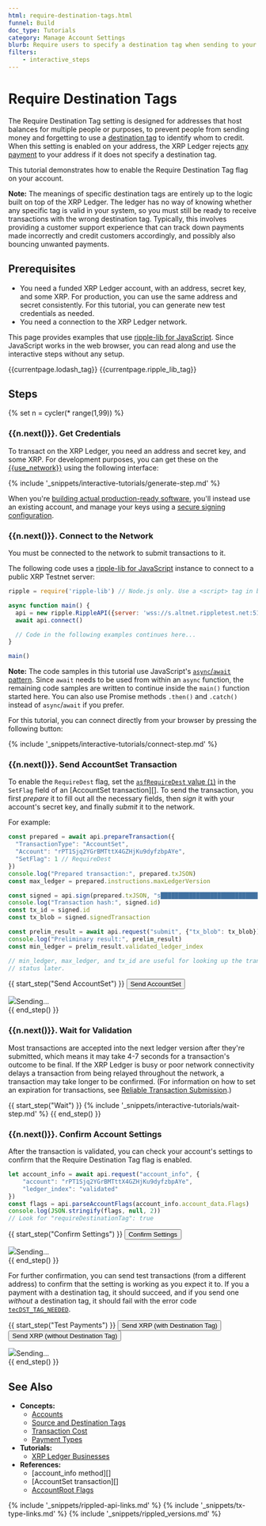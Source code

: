 ```yaml
---
html: require-destination-tags.html
funnel: Build
doc_type: Tutorials
category: Manage Account Settings
blurb: Require users to specify a destination tag when sending to your address.
filters:
    - interactive_steps
---
```

# Require Destination Tags

The Require Destination Tag setting is designed for addresses that host balances for multiple people or purposes, to prevent people from sending money and forgetting to use a [destination tag](source-and-destination-tags.html) to identify whom to credit. When this setting is enabled on your address, the XRP Ledger rejects [any payment](payment-types.html) to your address if it does not specify a destination tag.

This tutorial demonstrates how to enable the Require Destination Tag flag on your account.

**Note:** The meanings of specific destination tags are entirely up to the logic built on top of the XRP Ledger. The ledger has no way of knowing whether any specific tag is valid in your system, so you must still be ready to receive transactions with the wrong destination tag. Typically, this involves providing a customer support experience that can track down payments made incorrectly and credit customers accordingly, and possibly also bouncing unwanted payments.

## Prerequisites

- You need a funded XRP Ledger account, with an address, secret key, and some XRP. For production, you can use the same address and secret consistently. For this tutorial, you can generate new test credentials as needed.
- You need a connection to the XRP Ledger network.

This page provides examples that use [ripple-lib for JavaScript](get-started-with-rippleapi-for-javascript.html). Since JavaScript works in the web browser, you can read along and use the interactive steps without any setup.

<!-- ripple-lib & prerequisites -->
{{currentpage.lodash_tag}}
{{currentpage.ripple_lib_tag}}
<!-- Helper for interactive tutorial breadcrumbs -->
<script type="application/javascript" src="assets/js/interactive-tutorial.js"></script>
<!-- Source for this specific tutorial's interactive bits: -->
<script type="application/javascript" src="assets/js/tutorials/require-destination-tags.js"></script>


## Steps
{% set n = cycler(* range(1,99)) %}

### {{n.next()}}. Get Credentials

To transact on the XRP Ledger, you need an address and secret key, and some XRP. For development purposes, you can get these on the [{{use_network}}](parallel-networks.html) using the following interface:

{% include '_snippets/interactive-tutorials/generate-step.md' %}

When you're [building actual production-ready software](production-readiness.html), you'll instead use an existing account, and manage your keys using a [secure signing configuration](set-up-secure-signing.html).

### {{n.next()}}. Connect to the Network

You must be connected to the network to submit transactions to it.

The following code uses a [ripple-lib for JavaScript](rippleapi-reference.html) instance to connect to a public XRP Testnet server:

```js
ripple = require('ripple-lib') // Node.js only. Use a <script> tag in browsers.

async function main() {
  api = new ripple.RippleAPI({server: 'wss://s.altnet.rippletest.net:51233'})
  await api.connect()

  // Code in the following examples continues here...
}

main()
```

**Note:** The code samples in this tutorial use JavaScript's [`async`/`await` pattern](https://javascript.info/async-await). Since `await` needs to be used from within an `async` function, the remaining code samples are written to continue inside the `main()` function started here. You can also use Promise methods `.then()` and `.catch()` instead of `async`/`await` if you prefer.

For this tutorial, you can connect directly from your browser by pressing the following button:

{% include '_snippets/interactive-tutorials/connect-step.md' %}

### {{n.next()}}. Send AccountSet Transaction

To enable the `RequireDest` flag, set the [`asfRequireDest` value (`1`)](accountset.html#accountset-flags) in the `SetFlag` field of an [AccountSet transaction][]. To send the transaction, you first _prepare_ it to fill out all the necessary fields, then _sign_ it with your account's secret key, and finally _submit_ it to the network.

For example:

```js
const prepared = await api.prepareTransaction({
  "TransactionType": "AccountSet",
  "Account": "rPT1Sjq2YGrBMTttX4GZHjKu9dyfzbpAYe",
  "SetFlag": 1 // RequireDest
})
console.log("Prepared transaction:", prepared.txJSON)
const max_ledger = prepared.instructions.maxLedgerVersion

const signed = api.sign(prepared.txJSON, "s████████████████████████████")
console.log("Transaction hash:", signed.id)
const tx_id = signed.id
const tx_blob = signed.signedTransaction

const prelim_result = await api.request("submit", {"tx_blob": tx_blob})
console.log("Preliminary result:", prelim_result)
const min_ledger = prelim_result.validated_ledger_index

// min_ledger, max_ledger, and tx_id are useful for looking up the transaction's
// status later.
```

{{ start_step("Send AccountSet") }}
<button id="send-accountset" class="btn btn-primary previous-steps-required" data-wait-step-name="Wait">Send AccountSet</button>
<div class="loader collapse"><img class="throbber" src="assets/img/xrp-loader-96.png">Sending...</div>
<div class="output-area"></div>
{{ end_step() }}


### {{n.next()}}. Wait for Validation

Most transactions are accepted into the next ledger version after they're submitted, which means it may take 4-7 seconds for a transaction's outcome to be final. If the XRP Ledger is busy or poor network connectivity delays a transaction from being relayed throughout the network, a transaction may take longer to be confirmed. (For information on how to set an expiration for transactions, see [Reliable Transaction Submission](reliable-transaction-submission.html).)

{{ start_step("Wait") }}
{% include '_snippets/interactive-tutorials/wait-step.md' %}
{{ end_step() }}


### {{n.next()}}. Confirm Account Settings

After the transaction is validated, you can check your account's settings to confirm that the Require Destination Tag flag is enabled.

```js
let account_info = await api.request("account_info", {
    "account": "rPT1Sjq2YGrBMTttX4GZHjKu9dyfzbpAYe",
    "ledger_index": "validated"
})
const flags = api.parseAccountFlags(account_info.account_data.Flags)
console.log(JSON.stringify(flags, null, 2))
// Look for "requireDestinationTag": true
```

{{ start_step("Confirm Settings") }}
<button id="confirm-settings" class="btn btn-primary previous-steps-required" data-wait-step-name="Wait">Confirm Settings</button>
<div class="loader collapse"><img class="throbber" src="assets/img/xrp-loader-96.png">Sending...</div>
<div class="output-area"></div>
{{ end_step() }}

For further confirmation, you can send test transactions (from a different address) to confirm that the setting is working as you expect it to. If you a payment with a destination tag, it should succeed, and if you send one _without_ a destination tag, it should fail with the error code [`tecDST_TAG_NEEDED`](tec-codes.html).

{{ start_step("Test Payments") }}
<button class="test-payment btn btn-primary" data-dt="10">Send XRP (with Destination Tag)</button>
<button class="test-payment btn btn-primary" data-dt="">Send XRP (without Destination Tag)</button>
<div class="loader collapse"><img class="throbber" src="assets/img/xrp-loader-96.png">Sending...</div>
<div class="output-area"></div>
{{ end_step() }}


## See Also

- **Concepts:**
    - [Accounts](accounts.html)
    - [Source and Destination Tags](source-and-destination-tags.html)
    - [Transaction Cost](transaction-cost.html)
    - [Payment Types](payment-types.html)
- **Tutorials:**
    - [XRP Ledger Businesses](xrp-ledger-businesses.html)
- **References:**
    - [account_info method][]
    - [AccountSet transaction][]
    - [AccountRoot Flags](accountroot.html#accountroot-flags)




<!--{# common link defs #}-->
{% include '_snippets/rippled-api-links.md' %}
{% include '_snippets/tx-type-links.md' %}
{% include '_snippets/rippled_versions.md' %}

